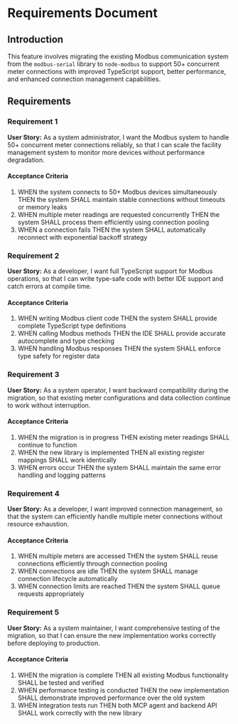 # Requirements Document

## Introduction

This feature involves migrating the existing Modbus communication system from the `modbus-serial` library to `node-modbus` to support 50+ concurrent meter connections with improved TypeScript support, better performance, and enhanced connection management capabilities.

## Requirements

### Requirement 1

**User Story:** As a system administrator, I want the Modbus system to handle 50+ concurrent meter connections reliably, so that I can scale the facility management system to monitor more devices without performance degradation.

#### Acceptance Criteria

1. WHEN the system connects to 50+ Modbus devices simultaneously THEN the system SHALL maintain stable connections without timeouts or memory leaks
2. WHEN multiple meter readings are requested concurrently THEN the system SHALL process them efficiently using connection pooling
3. WHEN a connection fails THEN the system SHALL automatically reconnect with exponential backoff strategy

### Requirement 2

**User Story:** As a developer, I want full TypeScript support for Modbus operations, so that I can write type-safe code with better IDE support and catch errors at compile time.

#### Acceptance Criteria

1. WHEN writing Modbus client code THEN the system SHALL provide complete TypeScript type definitions
2. WHEN calling Modbus methods THEN the IDE SHALL provide accurate autocomplete and type checking
3. WHEN handling Modbus responses THEN the system SHALL enforce type safety for register data

### Requirement 3

**User Story:** As a system operator, I want backward compatibility during the migration, so that existing meter configurations and data collection continue to work without interruption.

#### Acceptance Criteria

1. WHEN the migration is in progress THEN existing meter readings SHALL continue to function
2. WHEN the new library is implemented THEN all existing register mappings SHALL work identically
3. WHEN errors occur THEN the system SHALL maintain the same error handling and logging patterns

### Requirement 4

**User Story:** As a developer, I want improved connection management, so that the system can efficiently handle multiple meter connections without resource exhaustion.

#### Acceptance Criteria

1. WHEN multiple meters are accessed THEN the system SHALL reuse connections efficiently through connection pooling
2. WHEN connections are idle THEN the system SHALL manage connection lifecycle automatically
3. WHEN connection limits are reached THEN the system SHALL queue requests appropriately

### Requirement 5

**User Story:** As a system maintainer, I want comprehensive testing of the migration, so that I can ensure the new implementation works correctly before deploying to production.

#### Acceptance Criteria

1. WHEN the migration is complete THEN all existing Modbus functionality SHALL be tested and verified
2. WHEN performance testing is conducted THEN the new implementation SHALL demonstrate improved performance over the old system
3. WHEN integration tests run THEN both MCP agent and backend API SHALL work correctly with the new library